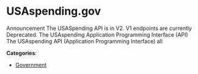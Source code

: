 # USAspending.gov

Announcement The USASpending API is in V2. V1 endpoints are currently Deprecated. The USAspending Application Programming Interface (API) The USAspending API (Application Programming Interface) all

**Categories**:

- [Government](https://github/apis-list/apis-list#government)




